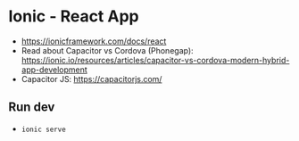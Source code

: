 # Ionic - React App

- https://ionicframework.com/docs/react
- Read about Capacitor vs Cordova (Phonegap): https://ionic.io/resources/articles/capacitor-vs-cordova-modern-hybrid-app-development
- Capacitor JS: https://capacitorjs.com/

## Run dev

- `ionic serve`
